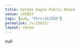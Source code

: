 ```yaml
---
title: Golden Eagle Public House
venue: v15027
tags: [pub, "fhrs:411592"]
permalink: /v/15027/
layout: venue
---
```

null